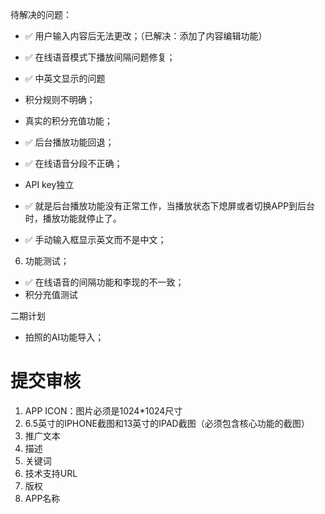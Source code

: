 待解决的问题：

- ✅ 用户输入内容后无法更改；（已解决：添加了内容编辑功能）
- ✅ 在线语音模式下播放间隔问题修复；
- ✅ 中英文显示的问题
- 积分规则不明确；
- 真实的积分充值功能；
- ✅ 后台播放功能回退；
- ✅ 在线语音分段不正确；
- API key独立
- ✅ 就是后台播放功能没有正常工作，当播放状态下熄屏或者切换APP到后台时，播放功能就停止了。

- ✅ 手动输入框显示英文而不是中文；
6. 功能测试；
- ✅ 在线语音的间隔功能和李现的不一致；
- 积分充值测试

二期计划
- 拍照的AI功能导入；

# 提交审核
1. APP ICON：图片必须是1024*1024尺寸
2. 6.5英寸的IPHONE截图和13英寸的IPAD截图（必须包含核心功能的截图）
3. 推广文本
4. 描述
5. 关键词
6. 技术支持URL
7. 版权
8. APP名称